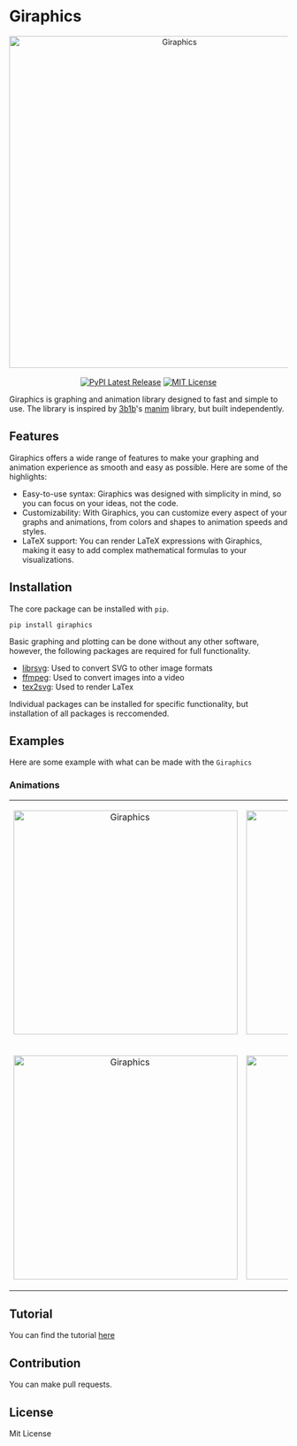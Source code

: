 # Giraphics
<p align="center">
  <img src="https://github.com/tghira16/GiraFix/blob/master/res/banner.svg?raw=true=250x" width="600" title="Giraphics">
  <br></br>
  <a href="https://pypi.org/project/giraphics/"><img src="https://img.shields.io/pypi/v/giraphics.svg?style=flat&logo=pypi" alt="PyPI Latest Release"></a>
      <a href="http://choosealicense.com/licenses/mit/"><img src="https://img.shields.io/badge/license-MIT-red.svg?style=flat" alt="MIT License"></a>

</p>

Giraphics is graphing and animation library designed to fast and simple to use. The library is inspired by [3b1b]'s [manim] library, but built independently.

## Features
Giraphics offers a wide range of features to make your graphing and animation experience as smooth and easy as possible. Here are some of the highlights:

- Easy-to-use syntax: Giraphics was designed with simplicity in mind, so you can focus on your ideas, not the code.
- Customizability: With Giraphics, you can customize every aspect of your graphs and animations, from colors and shapes to animation speeds and styles.
- LaTeX support: You can render LaTeX expressions with Giraphics, making it easy to add complex mathematical formulas to your visualizations.

## Installation
The core package can be installed with `pip`.

```
pip install giraphics
```

Basic graphing and plotting can be done without any other software, however, the following packages are required for full functionality.
* [librsvg]: Used to convert SVG to other image formats
* [ffmpeg]: Used to convert images into a video 
* [tex2svg]: Used to render LaTex

Individual packages can be installed for specific functionality, but installation of all packages is reccomended.
## Examples
Here are some example with what can be made with the `Giraphics`

### Animations

<table padding="0" border="0">
 <tr> 
 <td>
  <p align="center">
  <img src="https://github.com/tghira16/Giraphics/blob/2ee931665e40ac08abc7c3d5c1e786850b206071/Examples/TaylorSeriesSine.gif" width="405" title="Giraphics">
</p>
 </td>
  <td>
   <p align="center">
  <img src="https://github.com/tghira16/Giraphics/blob/3954109a0ce0ad0f6c1dd7b809207faeb3f10d79/Examples/SquareTransform.gif" width="405" title="Giraphics">
</p>
  </td>
 </tr>
  <tr> 
 <td>
     <p align="center">
  <img src="https://github.com/tghira16/Giraphics/blob/3954109a0ce0ad0f6c1dd7b809207faeb3f10d79/Examples/LinTrans02.gif" width="405" title="Giraphics">
</p>
 </td>
  <td>
  <p align="center">
  <img src="https://github.com/tghira16/Giraphics/blob/master/res/DoublePendulum.gif" width="405" title="Giraphics">
</p>
  </td>
 </tr>
 </table>
 
<!-- 

* Here is an example of the Sine series, every second we add a new term the Taylor expansion of Sine.
<p align="center">
  <img src="https://github.com/tghira16/Giraphics/blob/2ee931665e40ac08abc7c3d5c1e786850b206071/Examples/TaylorSeriesSine.gif" width="405" title="Giraphics">
</p>
* Here is a stationary phase approximation to a Quantum Anharmonic Oscillator. This particular approximation relies on evolving under classical evolution. 
The red curve represents numerical solution of Schroedingers equation, while the blue curve represents the approximation. Lines below the plot show where the grid gets evolved to. The approximation manages to get the expectation of the postion and the phase reasonably well.
![qho](https://github.com/tghira16/Giraphics/blob/9fadce9292134ad908eae19e52d6eb01a59e254d/Examples/QHO_kick_eigen22%20copy.gif)
 * This is the conformal map that takes `z -> z^2`.
 * 
 ![Conformal Map](https://github.com/tghira16/Giraphics/blob/3954109a0ce0ad0f6c1dd7b809207faeb3f10d79/Examples/SquareTransform.gif)
 * This is a linear transformation that visualised as a transformation of the grid.
 ![Linear Transformation](https://github.com/tghira16/Giraphics/blob/3954109a0ce0ad0f6c1dd7b809207faeb3f10d79/Examples/LinTrans02.gif)
 * This is a double pendulum with different initial conditions.
 ![Double Pendulum](https://github.com/tghira16/Giraphics/blob/master/res/DoublePendulum.gif)
 * This is a quantum quartic oscillator. 
 
 ![QCO](https://github.com/tghira16/Giraphics/blob/master/res/QuarticOscillator.gif?raw=true)
 * Lorentz attractor

 ![QCO](https://github.com/tghira16/Giraphics/blob/master/res/lorentz.gif?raw=true) -->

## Tutorial 
You can find the tutorial [here]

## Contribution
You can make pull requests.

[//]: # (## Issues )

## License
Mit License

[ffmpeg]: <https://ffmpeg.org/>
[3b1b]: <https://github.com/3b1b>
[manim]: <https://github.com/3b1b/manim>
[librsvg]: <https://github.com/GNOME/librsvg>
[tex2svg]: <https://github.com/mathjax/mathjax-node-cli/blob/master/bin/tex2svg>
[plot]: <https://github.com/tghira16/GiraFix/blob/master/Examples/graph_example.py>
[complexplot]: <https://github.com/tghira16/GiraFix/blob/master/Examples/Complex_Function_Example.py>
[vectorfield]: <https://github.com/tghira16/GiraFix/blob/master/Examples/Vector_field_example.py>
[here]: <https://github.com/tghira16/Giraphics/blob/master/tutorial.md>
